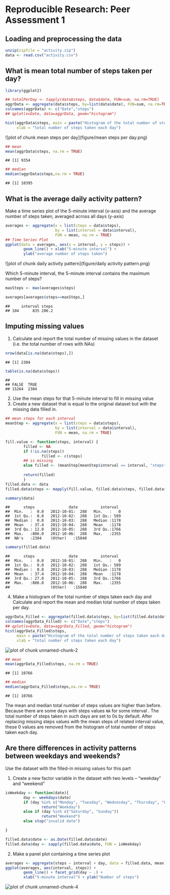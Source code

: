 # Reproducible Research: Peer Assessment 1

## Loading and preprocessing the data


```r
unzip(zipfile = "activity.zip")
data <- read.csv("activity.csv")
```

## What is mean total number of steps taken per day?

```r
library(ggplot2)

## totalPerDay <- tapply(data$steps, data$date, FUN=sum, na.rm=TRUE)
aggrData <- aggregate(data$steps, by=list(data$date), FUN=sum, na.rm=TRUE)
colnames(aggrData) <- c("Date","steps")
## qplot(x=Date, data=aggrData, geom="histogram")

hist(aggrData$steps, main = paste("Histogram of the total number of steps taken each day"),
     xlab = "total number of steps taken each day")
```

![plot of chunk mean steps per day](figure/mean steps per day.png) 

```r
## mean
mean(aggrData$steps, na.rm = TRUE)
```

```
## [1] 9354
```

```r
## median
median(aggrData$steps,na.rm = TRUE)
```

```
## [1] 10395
```

## What is the average daily activity pattern?
Make a time series plot of the 5-minute interval (x-axis) and the average number of steps taken, averaged across all days (y-axis)

```r
averages <- aggregate(x = list(steps = data$steps),
                      by = list(interval = data$interval), 
                      FUN = mean, na.rm = TRUE)
## Time Series Plot
ggplot(data = averages, aes(x = interval, y = steps)) +
        geom_line() + xlab("5-minute interval") + 
        ylab("average number of steps taken")
```

![plot of chunk daily activity pattern](figure/daily activity pattern.png) 

Which 5-minute interval, the 5-minute interval contains the maximum number of steps?

```r
maxSteps <- max(averages$steps)

averages[averages$steps==maxSteps,]
```

```
##     interval steps
## 104      835 206.2
```


## Imputing missing values
1. Calculate and report the total number of missing values in the dataset (i.e. the total number of rows with NAs)

```r
nrow(data[is.na(data$steps),])
```

```
## [1] 2304
```

```r
table(is.na(data$steps))
```

```
## 
## FALSE  TRUE 
## 15264  2304
```


2. Use the mean steps for that 5-minute interval to fill in missing value
3. Create a new dataset that is equal to the original dataset but with the missing data filled in.

```r
## mean steps for each interval
meanStep <- aggregate(x = list(steps = data$steps),
                      by = list(interval = data$interval), 
                      FUN = mean, na.rm = TRUE)

fill.value <- function(steps, interval) {
        filled <- NA
        if (!is.na(steps))
                filled <- c(steps) 
        ## is missing
        else filled <- (meanStep[meanStep$interval == interval, "steps"])
        
        return(filled)
        }
filled.data <- data
filled.data$steps <- mapply(fill.value, filled.data$steps, filled.data$interval)

summary(data)
```

```
##      steps               date          interval   
##  Min.   :  0.0   2012-10-01:  288   Min.   :   0  
##  1st Qu.:  0.0   2012-10-02:  288   1st Qu.: 589  
##  Median :  0.0   2012-10-03:  288   Median :1178  
##  Mean   : 37.4   2012-10-04:  288   Mean   :1178  
##  3rd Qu.: 12.0   2012-10-05:  288   3rd Qu.:1766  
##  Max.   :806.0   2012-10-06:  288   Max.   :2355  
##  NA's   :2304    (Other)   :15840
```

```r
summary(filled.data)
```

```
##      steps               date          interval   
##  Min.   :  0.0   2012-10-01:  288   Min.   :   0  
##  1st Qu.:  0.0   2012-10-02:  288   1st Qu.: 589  
##  Median :  0.0   2012-10-03:  288   Median :1178  
##  Mean   : 37.4   2012-10-04:  288   Mean   :1178  
##  3rd Qu.: 27.0   2012-10-05:  288   3rd Qu.:1766  
##  Max.   :806.0   2012-10-06:  288   Max.   :2355  
##                  (Other)   :15840
```


4. Make a histogram of the total number of steps taken each day and Calculate and report the mean and median total number of steps taken per day.

```r
aggrData_Filled <- aggregate(filled.data$steps, by=list(filled.data$date), FUN=sum, na.rm=TRUE)
colnames(aggrData_Filled) <- c("Date","steps")
## qplot(x=Date, data=aggrData_Filled, geom="histogram")
hist(aggrData_Filled$steps,
     main = paste("Histogram of the total number of steps taken each day (With missing data filled in)"),
     xlab = "total number of steps taken each day")
```

![plot of chunk unnamed-chunk-2](figure/unnamed-chunk-2.png) 

```r
## mean
mean(aggrData_Filled$steps, na.rm = TRUE)
```

```
## [1] 10766
```

```r
## median
median(aggrData_Filled$steps,na.rm = TRUE)
```

```
## [1] 10766
```

The mean and median total number of steps values are higher than before.
Because there are some days with  steps  values `NA` for some  interval . 
The total number of steps taken in such days are set to 0s by default. 
After replacing missing  steps  values with the mean steps of related interval value,
these 0 values are removed from the histogram of total number of steps taken each day.


## Are there differences in activity patterns between weekdays and weekends?
Use the dataset with the filled-in missing values for this part

1. Create a new factor variable in the dataset with two levels – “weekday” and “weekend”

```r
isWeekday <- function(date){
        day <- weekdays(date)
        if (day %in% c("Monday", "Tuesday", "Wednesday", "Thursday", "Friday")) 
                return("Weekday") 
        else if (day %in% c("Saturday", "Sunday")) 
                return("Weekend") 
        else stop("invalid date")

}

filled.data$date <- as.Date(filled.data$date)
filled.data$day <- sapply(filled.data$date, FUN = isWeekday)
```

2. Make a panel plot containing a time series plot 

```r
averages <- aggregate(steps ~ interval + day, data = filled.data, mean)
ggplot(averages, aes(interval, steps)) +
        geom_line() + facet_grid(day ~ .) + 
        xlab("5-minute interval") + ylab("Number of steps")
```

![plot of chunk unnamed-chunk-4](figure/unnamed-chunk-4.png) 
